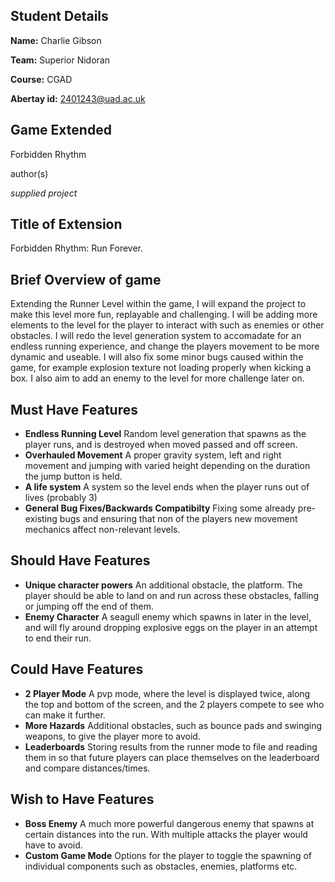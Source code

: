 ## Student Details

**Name:** Charlie Gibson

**Team:** Superior Nidoran

**Course:** CGAD

**Abertay id:** 2401243@uad.ac.uk

## Game Extended

Forbidden Rhythm

author(s)

_supplied project_ 

## Title of Extension

Forbidden Rhythm: Run Forever.

## Brief Overview of game 

Extending the Runner Level within the game, I will expand the project to make this level more fun, replayable and challenging. I will be adding more elements to the level for the player to interact with such as enemies or other obstacles. I will redo the level generation system to accomadate for an endless running experience, and change the players movement to be more dynamic and useable. I will also fix some minor bugs caused within the game, for example explosion texture not loading properly when kicking a box. I also aim to add an enemy to the level for more challenge later on.

## Must Have Features

* **Endless Running Level** Random level generation that spawns as the player runs, and is destroyed when moved passed and off screen.
* **Overhauled Movement** A proper gravity system, left and right movement and jumping with varied height depending on the duration the jump button is held.
* **A life system** A system so the level ends when the player runs out of lives (probably 3)
* **General Bug Fixes/Backwards Compatibilty** Fixing some already pre-existing bugs and ensuring that non of the players new movement mechanics affect non-relevant levels.


## Should Have Features

* **Unique character powers** An additional obstacle, the platform. The player should be able to land on and run across these obstacles, falling or jumping off the end of them.
* **Enemy Character** A seagull enemy which spawns in later in the level, and will fly around dropping explosive eggs on the player in an attempt to end their run.

## Could Have Features

* **2 Player Mode** A pvp mode, where the level is displayed twice, along the top and bottom of the screen, and the 2 players compete to see who can make it further. 
* **More Hazards** Additional obstacles, such as bounce pads and swinging weapons, to give the player more to avoid.
* **Leaderboards** Storing results from the runner mode to file and reading them in so that future players can place themselves on the leaderboard and compare distances/times.

## Wish to Have Features

* **Boss Enemy** A much more powerful dangerous enemy that spawns at certain distances into the run. With multiple attacks the player would have to avoid.
* **Custom Game Mode** Options for the player to toggle the spawning of individual components such as obstacles, enemies, platforms etc.



